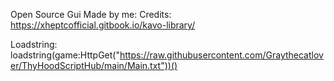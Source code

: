 Open Source Gui Made by me:
Credits: https://xheptcofficial.gitbook.io/kavo-library/

Loadstring: loadstring(game:HttpGet("https://raw.githubusercontent.com/Graythecatlover/ThyHoodScriptHub/main/Main.txt"))()
